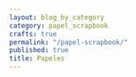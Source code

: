 ```yaml
---
layout: blog_by_category
category: papel_scrapbook
crafts: true
permalink: "/papel-scrapbook/"
published: true
title: Papeles
---
```


